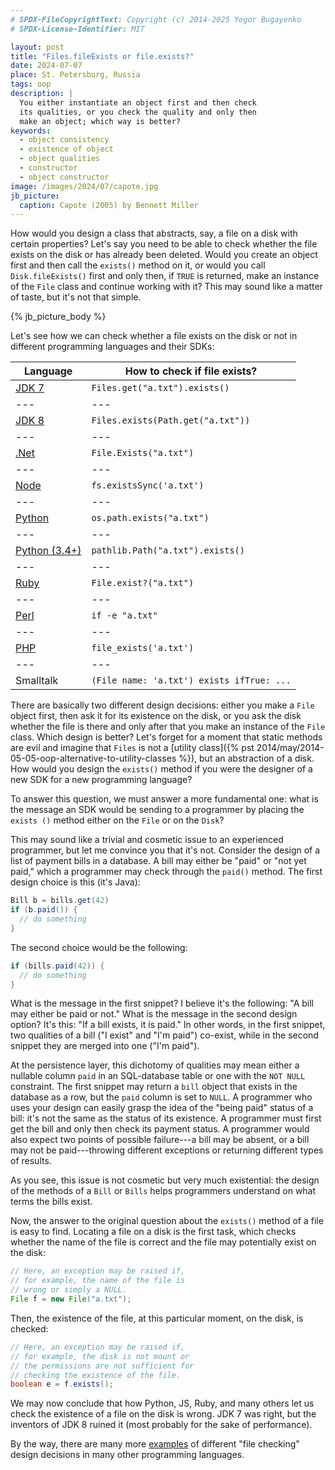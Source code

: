 ```yaml
---
# SPDX-FileCopyrightText: Copyright (c) 2014-2025 Yegor Bugayenko
# SPDX-License-Identifier: MIT

layout: post
title: "Files.fileExists or file.exists?"
date: 2024-07-07
place: St. Petersburg, Russia
tags: oop
description: |
  You either instantiate an object first and then check
  its qualities, or you check the quality and only then
  make an object; which way is better?
keywords:
  - object consistency
  - existence of object
  - object qualities
  - constructor
  - object constructor
image: /images/2024/07/capote.jpg
jb_picture:
  caption: Capote (2005) by Bennett Miller
---
```


How would you design a class that abstracts, say, a file on a disk with certain
properties? Let's say you need to be able to check whether the file exists on
the disk or has already been deleted. Would you create an object first and then
call the `exists()` method on it, or would you call `Disk.fileExists()` first
and only then, if `TRUE` is returned, make an instance of the `File` class and
continue working with it? This may sound like a matter of taste, but it's not
that simple.

<!--more-->

{% jb_picture_body %}

Let's see how we can check whether a file exists on the disk or not
in different programming languages and their SDKs:

| Language | How to check if file exists? |
|---|---|
| [JDK 7](https://docs.oracle.com/javase%2F7%2Fdocs%2Fapi%2F%2F/java/io/File.html#exists%28%29) | `Files.get("a.txt").exists()` |
|---|---|
| [JDK 8](https://docs.oracle.com/javase/8/docs/api/java/nio/file/Files.html#exists-java.nio.file.Path-java.nio.file.LinkOption...-) | `Files.exists(Path.get("a.txt"))` |
|---|---|
| [.Net](https://learn.microsoft.com/en-us/dotnet/api/system.io.file.exists?view=net-8.0) | `File.Exists("a.txt")` |
|---|---|
| [Node](https://nodejs.org/api/fs.html#fsexistssyncpath) | `fs.existsSync('a.txt')` |
|---|---|
| [Python](https://docs.python.org/3/library/os.path.html#os.path.exists) | `os.path.exists("a.txt")` |
|---|---|
| [Python (3.4+)](https://docs.python.org/3/library/pathlib.html#pathlib.Path) | `pathlib.Path("a.txt").exists()` |
|---|---|
| [Ruby](https://ruby-doc.org/core-2.5.1/File.html#method-c-exist-3F) | `File.exist?("a.txt")` |
|---|---|
| [Perl](https://perldoc.perl.org/functions/-X) | `if -e "a.txt"` |
|---|---|
| [PHP](https://www.php.net/manual/en/function.file-exists.php) | `file_exists('a.txt')` |
|---|---|
| Smalltalk | `(File name: 'a.txt') exists ifTrue: ...` |

There are basically two different design decisions: either you make a `File`
object first, then ask it for its existence on the disk, or you ask the disk
whether the file is there and only after that you make an instance of the
`File` class. Which design is better? Let's forget for a moment that static
methods are evil and imagine that `Files` is not a
[utility class]({% pst 2014/may/2014-05-05-oop-alternative-to-utility-classes %}), but an
abstraction of a disk. How would you design the `exists()` method if you were
the designer of a new SDK for a new programming language?

To answer this question, we must answer a more fundamental one: what is the
message an SDK would be sending to a programmer by placing the `exists
()` method either on the `File` or on the `Disk`?

This may sound like a trivial and cosmetic issue to an experienced programmer,
but let me convince you that it's not. Consider the design of a list of payment
bills in a database. A bill may either be "paid" or "not yet paid," which a
programmer may check through the `paid()` method. The first design choice is
this (it's Java):

```java
Bill b = bills.get(42)
if (b.paid()) {
  // do something
}
```

The second choice would be the following:

```java
if (bills.paid(42)) {
  // do something
}
```

What is the message in the first snippet? I believe it's the following: "A bill
may either be paid or not." What is the message in the second design option?
It's this: "If a bill exists, it is paid." In other words, in the first
snippet, two qualities of a bill ("I exist" and "I'm paid") co-exist, while in
the second snippet they are merged into one ("I'm paid").

At the persistence layer, this dichotomy of qualities may mean either a nullable
column `paid` in an SQL-database table or one with the `NOT NULL` constraint.
The first snippet may return a `bill` object that exists in the database as a
row, but the `paid` column is set to `NULL`. A programmer who uses your design
can easily grasp the idea of the "being paid" status of a bill: it's not the
same as the status of its existence. A programmer must first get the bill and
only then check its payment status. A programmer would also expect two points
of possible failure---a bill may be absent, or a bill may not be
paid---throwing different exceptions or returning different types of results.

As you see, this issue is not cosmetic but very much existential: the design of
the methods of a `Bill` or `Bills` helps programmers understand on what terms
the bills exist.

Now, the answer to the original question about the `exists()` method of a file
is easy to find. Locating a file on a disk is the first task, which checks
whether the name of the file is correct and the file may potentially exist on
the disk:

```java
// Here, an exception may be raised if,
// for example, the name of the file is
// wrong or simply a NULL.
File f = new File("a.txt");
```

Then, the existence of the file,
at this particular moment, on the disk, is checked:

```java
// Here, an exception may be raised if,
// for example, the disk is not mount or
// the permissions are not sufficient for
// checking the existence of the file.
boolean e = f.exists();
```

We may now conclude that how Python, JS, Ruby, and many others let us check the
existence of a file on the disk is wrong. JDK 7 was right, but the inventors of
JDK 8 ruined it (most probably for the sake of performance).

By the way, there are many more
[examples](https://rosettacode.org/wiki/Check_that_file_exists) of
different "file checking" design decisions in many other programming
languages.
